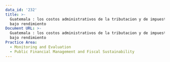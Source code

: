 ```yaml
---
data_id: '232'
title: >-
  Guatemala : los costos administrativos de la tributacion y de impuestos de
  bajo rendimiento
Document URL: >-
  Guatemala : los costos administrativos de la tributacion y de impuestos de
  bajo rendimiento
Practice Area:
  - Monitoring and Evaluation
  - Public Financial Management and Fiscal Sustainability
---
```

